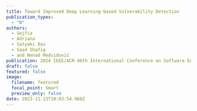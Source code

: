 ```yaml
---
title: Toward Improved Deep Learning-based Vulnerability Detection
publication_types:
  - "0"
authors:
  - Sejfia
  - Adriana
  - Satyaki Das
  - Saad Shafiq
  - and Nenad Medvidović
publication: 2024 IEEE/ACM 46th International Conference on Software Engineering (ICSE)
draft: false
featured: false
image:
  filename: featured
  focal_point: Smart
  preview_only: false
date: 2023-11-13T10:03:54.966Z
---
```

